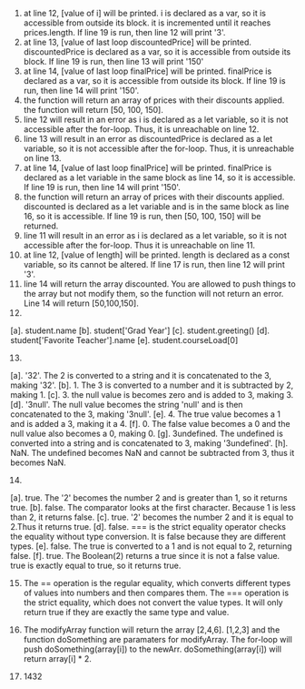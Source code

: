 1. at line 12, [value of i] will be printed. i is declared as a var, so it is accessible from outside its block. it is incremented until it reaches prices.length. If line 19 is run, then line 12 will print '3'. 
2. at line 13, [value of last loop discountedPrice] will be printed. discountedPrice is declared as a var, so it is accessible from outside its block. If line 19 is run, then line 13 will print '150'
3. at line 14, [value of last loop finalPrice] will be printed. finalPrice is declared as a var, so it is accessible from outside its block. If line 19 is run, then line 14 will print '150'. 
4. the function will return an array of prices with their discounts applied. the function will return [50, 100, 150]. 
5. line 12 will result in an error as i is declared as a let variable, so it is not accessible after the for-loop. Thus, it is unreachable on line 12. 
6. line 13 will result in an error as discountedPrice is declared as a let variable, so it is not accessible after the for-loop. Thus, it is unreachable on line 13. 
7. at line 14, [value of last loop finalPrice] will be printed. finalPrice is declared as a let variable in the same block as line 14, so it is accessible. If line 19 is run, then line 14 will print '150'. 
8. the function will return an array of prices with their discounts applied. discounted is declared as a let variable and is in the same block as line 16, so it is accessible. If line 19 is run, then [50, 100, 150] will be returned. 
9. line 11 will result in an error as i is declared as a let variable, so it is not accessible after the for-loop. Thus it is unreachable on line 11. 
10. at line 12, [value of length] will be printed. length is declared as a const variable, so its cannot be altered. If line 17 is run, then line 12 will print '3'.
11. line 14 will return the array discounted. You are allowed to push things to the array but not modify them, so the function will not return an error. Line 14 will return [50,100,150].
12. 
[a]. student.name
[b]. student['Grad Year']
[c]. student.greeting()
[d]. student['Favorite Teacher'].name
[e]. student.courseLoad[0] 

13. 
[a]. '32'. The 2 is converted to a string and it is concatenated to the 3, making '32'.
[b]. 1. The 3 is converted to a number and it is subtracted by 2, making 1. 
[c]. 3. the null value is becomes zero and is added to 3, making 3. 
[d]. '3null'. The null value becomes the string 'null' and is then concatenated to the 3, making '3null'. 
[e]. 4. The true value becomes a 1 and is added a 3, making it a 4.
[f]. 0. The false value becomes a 0 and the null value also becomes a 0, making 0.
[g]. 3undefined. The undefined is converted into a string and is concatenated to 3, making '3undefined'. 
[h]. NaN. The undefined becomes NaN and cannot be subtracted from 3, thus it becomes NaN. 

14.
[a]. true. The '2' becomes the number 2 and is greater than 1, so it returns true.
[b]. false. The comparator looks at the first character. Because 1 is less than 2, it returns false.
[c]. true. '2' becomes the number 2 and it is equal to 2.Thus it returns true.
[d]. false. === is the strict equality operator checks the equality without type conversion. It is false because they are different types. 
[e]. false. The true is converted to a 1 and is not equal to 2, returning false. 
[f]. true. The Boolean(2) returns a true since it is not a false value. true is exactly equal to true, so it returns true. 

15. The == operation is the regular equality, which converts different types of values into numbers and then compares them. The === operation is the strict equality, which does not convert the value types. It will only return true if they are exactly the same type and value. 

17. The modifyArray function will return the array [2,4,6]. [1,2,3] and the function doSomething are paramaters for modifyArray. The for-loop will push doSomething(array[i]) to the newArr. doSomething(array[i]) will return array[i] * 2. 

19. 1432
